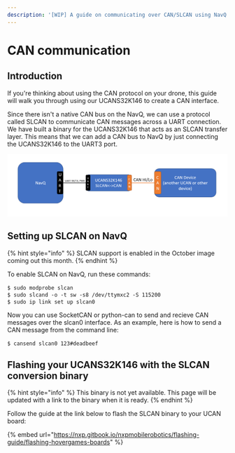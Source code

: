 ```yaml
---
description: '[WIP] A guide on communicating over CAN/SLCAN using NavQ and UCANS32K146'
---
```


# CAN communication

## Introduction

If you're thinking about using the CAN protocol on your drone, this guide will walk you through using our UCANS32K146 to create a CAN interface.

Since there isn't a native CAN bus on the NavQ, we can use a protocol called SLCAN to communicate CAN messages across a UART connection. We have built a binary for the UCANS32K146 that acts as an SLCAN transfer layer. This means that we can add a CAN bus to NavQ by just connecting the UCANS32K146 to the UART3 port.

![Diagram of setup](../../.gitbook/assets/image%20%2856%29.png)

## Setting up SLCAN on NavQ

{% hint style="info" %}
SLCAN support is enabled in the October image coming out this month.
{% endhint %}

To enable SLCAN on NavQ, run these commands:

```text
$ sudo modprobe slcan
$ sudo slcand -o -t sw -s8 /dev/ttymxc2 -S 115200
$ sudo ip link set up slcan0
```

Now you can use SocketCAN or python-can to send and recieve CAN messages over the slcan0 interface. As an example, here is how to send a CAN message from the command line:

```text
$ cansend slcan0 123#deadbeef
```

## Flashing your UCANS32K146 with the SLCAN conversion binary

{% hint style="info" %}
This binary is not yet available. This page will be updated with a link to the binary when it is ready.
{% endhint %}

Follow the guide at the link below to flash the SLCAN binary to your UCAN board:

{% embed url="https://nxp.gitbook.io/nxpmobilerobotics/flashing-guide/flashing-hovergames-boards" %}



